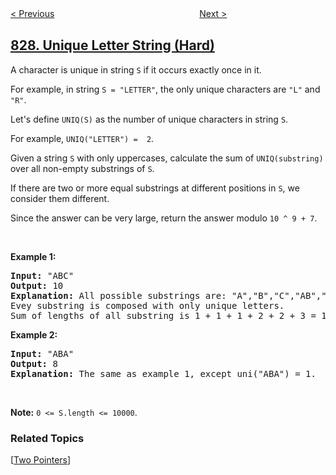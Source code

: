 <!--|This file generated by command(leetcode description); DO NOT EDIT.    |-->
<!--+----------------------------------------------------------------------+-->
<!--|@author    openset <openset.wang@gmail.com>                           |-->
<!--|@link      https://github.com/openset                                 |-->
<!--|@home      https://github.com/openset/leetcode                        |-->
<!--+----------------------------------------------------------------------+-->

[< Previous](../making-a-large-island "Making A Large Island")
　　　　　　　　　　　　　　　　
[Next >](../consecutive-numbers-sum "Consecutive Numbers Sum")

## [828. Unique Letter String (Hard)](https://leetcode.com/problems/unique-letter-string "独特字符串")

<p>A character is unique in string <code>S</code> if it occurs exactly once in it.</p>

<p>For example, in string <code>S = &quot;LETTER&quot;</code>, the only unique characters are <code>&quot;L&quot;</code> and <code>&quot;R&quot;</code>.</p>

<p>Let&#39;s define <code>UNIQ(S)</code> as the number of unique characters in string <code>S</code>.</p>

<p>For example, <code>UNIQ(&quot;LETTER&quot;) =&nbsp; 2</code>.</p>

<p>Given a string <code>S</code> with only uppercases, calculate the sum of <code>UNIQ(substring)</code> over all non-empty substrings of <code>S</code>.</p>

<p>If there are two or more equal substrings at different positions in <code>S</code>, we consider them different.</p>

<p>Since the answer can be very large, return&nbsp;the answer&nbsp;modulo&nbsp;<code>10 ^ 9 + 7</code>.</p>

<p>&nbsp;</p>

<p><strong>Example 1:</strong></p>

<pre>
<strong>Input: </strong>&quot;ABC&quot;
<strong>Output: </strong>10
<strong>Explanation: </strong>All possible substrings are: &quot;A&quot;,&quot;B&quot;,&quot;C&quot;,&quot;AB&quot;,&quot;BC&quot; and &quot;ABC&quot;.
Evey substring is composed with only unique letters.
Sum of lengths of all substring is 1 + 1 + 1 + 2 + 2 + 3 = 10</pre>

<p><strong>Example 2:</strong></p>

<pre>
<strong>Input: </strong>&quot;ABA&quot;
<strong>Output: </strong>8
<strong>Explanation: </strong>The same as example 1, except uni(&quot;ABA&quot;) = 1.
</pre>

<p>&nbsp;</p>

<p><strong>Note:</strong> <code>0 &lt;= S.length &lt;= 10000</code>.</p>

### Related Topics
  [[Two Pointers](../../tag/two-pointers/README.md)]
